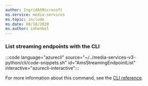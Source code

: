 ```yaml
---
author: IngridAtMicrosoft
ms.service: media-services 
ms.topic: include
ms.date: 08/18/2020
ms.author: inhenkel
---
```


### List streaming endpoints with the CLI

:::code language="azurecli" source="~/../media-services-v3-python/cli/code-snippets.sh" id="AmsStreamingEndpointList" interactive="azurecli-interactive":::

For more information about this command, see the [CLI reference](/cli/azure/ams/streaming-endpoint?view=azure-cli-latest#az-ams-streaming-endpoint-list).
